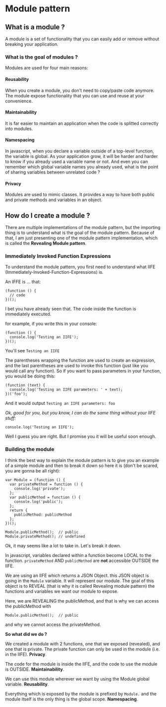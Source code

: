 # Module pattern

## What is a module ?

A module is a set of functionality that you can easily add or remove without breaking your application.

### What is the goal of modules ?

Modules are used for four main reasons:

#### Reusability

When you create a module, you don't need to copy/paste code anymore. The module expose functionality that you can use and reuse at your convenience.

#### Maintainability

It is far easier to maintain an application when the code is splitted correctly into modules.

#### Namespacing

In javascript, when you declare a variable outside of a top-level function, the variable is global. As your application grow, it will be harder and harder to know if you already used a variable name or not. And even you can remember which global variable names you already used, what is the point of sharing variables between unrelated code ?

#### Privacy
Modules are used to mimic classes. It provides a way to have both public and private methods and variables in an object.

## How do I create a module ?

There are multiple implementations of the module pattern, but the importing thing is to understand what is the goal of the module pattern. Because of that, I am just presenting one of the module pattern implementation, which is called the **Revealing Module pattern**.

### Immediately Invoked Function Expressions

To understand the module pattern, you first need to understand what IIFE (Immediately-Invoked-Function-Expressions) is.

An IFFE is ... that:

```
(function () {
  // code
})();
```

I bet you have already seen that. The code inside the function is immediately executed.

for example, if you write this in your console:

```
(function () {
  console.log('Testing an IIFE');
})();
```

You'll see `Testing an IIFE`

The parentheses wrapping the function are used to create an expression, and the last parentheses are used to invoke this function (just like you would call any function). So if you want to pass parameters in your function, you would be doing this:

```
(function (text) {
  console.log('Testing an IIFE parameters: ' + text);
})('foo');
```

And it would output `Testing an IIFE parameters: foo`

*Ok, good for you, but you know, I can do the same thing without your IIFE stuff:*

`console.log('Testing an IIFE');`

Well I guess you are right. But I promise you it will be useful soon enough.

### Building the module
I think the best way to explain the module pattern is to give you an example of a simple module and then to break it down so here it is (don't be scared, you are gonna be all right):

```
var Module = (function () {
  var privateMethod = function () {
    console.log('private');
  };
  var publicMethod = function () {
    console.log('public');
  };
  return {
    publicMethod: publicMethod
  };
})();

Module.publicMethod();  // public
Module.privateMethod(); // undefined

```

Ok, it may seems like a lot to take in. Let's break it down.

In javascript, variables declared within a function become LOCAL to the function. `privateMethod` AND `publicMethod` are **not** accessible OUTSIDE the IIFE.

We are using an IIFE which returns a JSON Object. this JSON object is going in the `Module` variable. It will represent our module. The goal of this object is to REVEAL (that is why it is called Revealing module pattern) the functions and variables we want our module to expose.

Here, we are REVEALING the publicMethod, and that is why we can access the publicMethod with
```
Module.publicMethod();  // public
```
and why we cannot access the privateMethod.

**So what did we do ?**

We created a module with 2 functions, one that we exposed (revealed), and one that is private. The private function can only be used in the module (i.e. in the IIFE). **Privacy**.

The code for the module is inside the IIFE, and the code to use the module is OUTSIDE. **Maintainability**.

We can use this module wherever we want by using the Module global variable. **Reusability**.

Everything which is exposed by the module is prefixed by `Module.` and the module itself is the only thing is the global scope. **Namespacing**.
